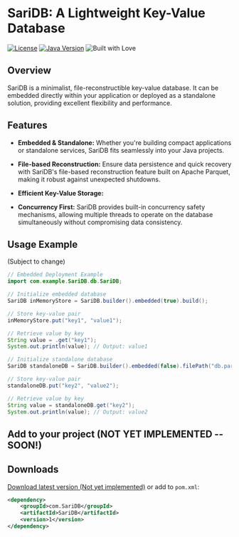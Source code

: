 # SariDB: A Lightweight Key-Value Database

[![License](https://img.shields.io/badge/License-Apache%202.0-blue.svg)](LICENSE)
[![Java Version](https://img.shields.io/badge/Java%20Version-JDK%2021%2B-blue.svg)](https://www.oracle.com/java/technologies/javase-downloads.html)
![Built with Love](https://img.shields.io/badge/Built%20with%20♥️-fdb0c0)

## Overview

SariDB is a minimalist, file-reconstructible key-value database. It can be embedded directly within your application or deployed as a standalone solution, providing excellent flexibility and performance.

## Features

- **Embedded & Standalone:** Whether you're building compact applications or standalone services, SariDB fits seamlessly into your Java projects.

- **File-based Reconstruction:** Ensure data persistence and quick recovery with SariDB's file-based reconstruction feature built on Apache Parquet, making it robust against unexpected shutdowns.

- **Efficient Key-Value Storage:** 

- **Concurrency First:** SariDB provides built-in concurrency safety mechanisms, allowing multiple threads to operate on the database simultaneously without compromising data consistency.

## Usage Example
(Subject to change)

```java
// Embedded Deployment Example
import com.example.SariDB.db.SariDB;

// Initialize embedded database
SariDB inMemoryStore = SariDB.builder().embedded(true).build();

// Store key-value pair
inMemoryStore.put("key1", "value1");

// Retrieve value by key
String value = .get("key1");
System.out.println(value); // Output: value1

// Initialize standalone database
SariDB standaloneDB = SariDB.builder().embedded(false).filePath("db.parquet").build();

// Store key-value pair
standaloneDB.put("key2", "value2");

// Retrieve value by key
String value = standaloneDB.get("key2");
System.out.println(value); // Output: value2
```


## Add to your project (NOT YET IMPLEMENTED -- SOON!)
## Downloads

[Download latest version (Not yet implemented)](https://google.com) or add to `pom.xml`:

```XML
<dependency>
    <groupId>com.SariDB</groupId>
    <artifactId>SariDB</artifactId>
    <version>1</version>
</dependency>
```
